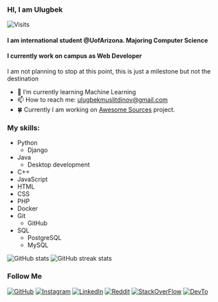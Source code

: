 ### HI, I am Ulugbek
![Visits](https://komarev.com/ghpvc/?username=UlugbekMuslitdinov)
#### I am international student @UofArizona. Majoring Computer Science
#### I currently work on campus as Web Developer

I am not planning to stop at this point, this is just a milestone but not the destination

- 🌱 I’m currently learning Machine Learning
- 📫 How to reach me: ulugbekmuslitdinov@gmail.com 
- :four_leaf_clover: Currently I am working on [Awesome Sources](https://github.com/UlugbekMuslitdinov/awesome-sources) project.

### My skills:
- Python
  - Django
- Java
  - Desktop development
- C++
- JavaScript
- HTML
- CSS
- PHP
- Docker
- Git
  - GitHub
- SQL
  - PostgreSQL
  - MySQL

<!-- ### My programming languages and frameworks
![Python](https://img.shields.io/badge/Python-black?style=for-the-badge&logo=python&logoColor=3b83bd)
![Django](https://img.shields.io/badge/django-black?style=for-the-badge&logo=django&logoColor=0f3f2f)
![JavaScript](https://img.shields.io/badge/JavaScript-black?style=for-the-badge&logo=javascript&logoColor=f3cb37)
![HTML](https://img.shields.io/badge/HTML-black?style=for-the-badge&logo=HTML5&logoColor=e44d25)
![CSS](https://img.shields.io/badge/CSS-black?style=for-the-badge&logo=CSS3&logoColor=264de4)
![PHP](https://img.shields.io/badge/PHP-black?style=for-the-badge&logo=PHP&logoColor=9196c3)
![Postgres](https://img.shields.io/badge/PostgreSQL-black?style=for-the-badge&logo=postgresql&logoColor=326790)
![MySQL](https://img.shields.io/badge/MYSQL-black?style=for-the-badge&logo=mysql&logoColor=015b85)
![Docker](https://img.shields.io/badge/docker-black?style=for-the-badge&logo=docker&logoColor=2496ed)
![Git](https://img.shields.io/badge/git-black?style=for-the-badge&logo=git&logoColor=f16455) -->
 

![GitHub stats](https://github-readme-stats.vercel.app/api?username=UlugbekMuslitdinov&show_icons=true&count_private=true) ![GitHub streak stats](https://github-readme-streak-stats.herokuapp.com/?user=UlugbekMuslitdinov)  

### Follow Me
[![GitHub](https://img.shields.io/badge/GitHub-black?style=for-the-badge&logo=github&logoColor=ffffff)](https://github.com/UlugbekMuslitdinov/)
[![Instagram](https://img.shields.io/badge/Instagram-black?style=for-the-badge&logo=instagram&logoColor=6041b2)](https://www.instagram.com/muslitdinovulugbek/)
[![LinkedIn](https://img.shields.io/badge/LinkedIn-black?style=for-the-badge&logo=linkedin&logoColor=0a66c2)](https://www.linkedin.com/in/ulugbekmuslitdinov/)
[![Reddit](https://img.shields.io/badge/Reddit-black?style=for-the-badge&logo=reddit&logoColor=ff4500)](https://www.reddit.com/user/UlugbekMuslitdinov)
[![StackOverFlow](https://img.shields.io/badge/stackoverflow-black?style=for-the-badge&logo=stackoverflow&logoColor=f48024)](https://stackoverflow.com/users/14942231/ulugbek)
[![DevTo](https://img.shields.io/badge/dev.to-black?style=for-the-badge&logo=dev.to&logoColor=fff)](https://dev.to/ulugbekmuslitdinov)
